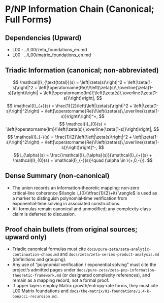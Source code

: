 # P/NP Information Chain (Canonical; Full Forms)

## Dependencies (Upward)
- L00 · ../L00/zeta_foundations_en.md
- L00 · ../L00/matrix_foundations_en.md

## Triadic Information (canonical; non‑abbreviated)
$$
\mathcal{I}_{\text{total}}(s) = \left|\zeta(s)\right|^2 + \left|\zeta(1-s)\right|^2 + \left|\operatorname{Re}\!\left(\zeta(s)\,\overline{\zeta(1-s)}\right)\right| + \left|\operatorname{Im}\!\left(\zeta(s)\,\overline{\zeta(1-s)}\right)\right|,
$$
$$
\mathcal{I}_{+}(s) = \frac{1}{2}\left(\left|\zeta(s)\right|^2 + \left|\zeta(1-s)\right|^2\right) + \left[\operatorname{Re}\!\left(\zeta(s)\,\overline{\zeta(1-s)}\right)\right]^+,
$$
$$
\mathcal{I}_{0}(s) = \left|\operatorname{Im}\!\left(\zeta(s)\,\overline{\zeta(1-s)}\right)\right|,
$$
$$
\mathcal{I}_{-}(s) = \frac{1}{2}\left(\left|\zeta(s)\right|^2 + \left|\zeta(1-s)\right|^2\right) + \left[\operatorname{Re}\!\left(\zeta(s)\,\overline{\zeta(1-s)}\right)\right]^-,
$$
$$
 i_{\alpha}(s) = \frac{\mathcal{I}_{\alpha}(s)}{\mathcal{I}_{+}(s) + \mathcal{I}_{0}(s) + \mathcal{I}_{-}(s)}\quad (\alpha \in \{+,0,-\}).
$$

## Dense Summary (non‑canonical)
- The union records an information‑theoretic mapping: non‑zero critical‑line coherence $\langle i_{0}(\tfrac{1}{2}+it) \rangle$ is used as a marker to distinguish polynomial‑time verification from exponential‑time solving in associated constructions.
- All formulas remain canonical and unmodified; any complexity‑class claim is deferred to discussion.

## Proof chain bullets (from original sources; upward only)
- Triadic canonical formulas must cite `docs/pure-zeta/zeta-analytic-continuation-chaos.md` and `docs/zeta/zeta-series-product-analysis.md` (definitions and grouping).
- Any use of “polynomial verification / exponential solving” must cite the project’s admitted pages under `docs/pure-zeta/zeta-pnp-information-theoretic-framework.md` (or designated complexity references), and remain as a mapping record, not a formal proof.
- If upper layers employ Matrix growth/entropy‑rate forms, they must cite L00 Matrix foundations and `docs/the-matrix/01-foundations/1.4-k-bonacci-recursion.md`.
